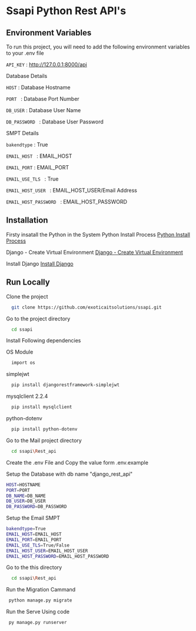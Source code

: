 
# Ssapi Python Rest API's




## Environment Variables

To run this project, you will need to add the following environment variables to your .env file

`API_KEY` : http://127.0.0.1:8000/api

Database Details

`HOST` : Database Hostname

`PORT ` : Database Port Number 

`DB_USER` : Database User Name

`DB_PASSWORD ` : Database User Password 

SMPT  Details

`bakendtype` : True

`EMAIL_HOST ` : EMAIL_HOST

`EMAIL_PORT` : EMAIL_PORT 

`EMAIL_USE_TLS ` : True

`EMAIL_HOST_USER ` : EMAIL_HOST_USER/Email Address

`EMAIL_HOST_PASSWORD ` : EMAIL_HOST_PASSWORD








## Installation

 Firsty insatall the Python in the System 
     Python Install Process 
[Python Install Process](https://www.python.org/downloads/)

Django - Create Virtual Environment
[Django - Create Virtual Environment](https://www.w3schools.com/django/django_create_virtual_environment.php)

Install Django
[Install Django](https://www.w3schools.com/django/django_install_django.php)
## Run Locally


Clone the project

```bash
  git clone https://github.com/exoticaitsolutions/ssapi.git
```

Go to the project directory

```bash
  cd ssapi
```

Install Following dependencies

OS Module  
```bash
  import os

```
  simplejwt 
```bash
  pip install djangorestframework-simplejwt
```

 mysqlclient 2.2.4 
```bash
  pip install mysqlclient
```
 python-dotenv
```bash
  pip install python-dotenv
```
Go to the Mail project directory

```bash
  cd ssapi\Rest_api
```
Create the .env File and Copy the value form .env.example

Setup the Database with db name "django_rest_api"
```bash
HOST=HOSTNAME
PORT=PORT 
DB_NAME=DB_NAME
DB_USER=DB_USER
DB_PASSWORD=DB_PASSWORD
```

Setup the Email SMPT
```bash
bakendtype=True
EMAIL_HOST=EMAIL_HOST
EMAIL_PORT=EMAIL_PORT
EMAIL_USE_TLS=True/False
EMAIL_HOST_USER=EMAIL_HOST_USER
EMAIL_HOST_PASSWORD=EMAIL_HOST_PASSWORD
```

Go to the this directory 
```bash
  cd ssapi\Rest_api
```

Run the Migration Cammand 
 ```bash
  python manage.py migrate
```

Run the Serve Using code  
 ```bash
  py manage.py runserver 
```
